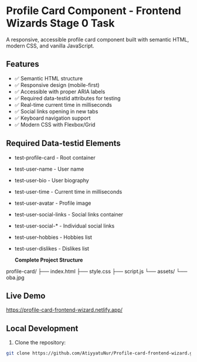 # Profile Card Component - Frontend Wizards Stage 0 Task

A responsive, accessible profile card component built with semantic HTML, modern CSS, and vanilla JavaScript.

## Features

- ✅ Semantic HTML structure
- ✅ Responsive design (mobile-first)
- ✅ Accessible with proper ARIA labels
- ✅ Required data-testid attributes for testing
- ✅ Real-time current time in milliseconds
- ✅ Social links opening in new tabs
- ✅ Keyboard navigation support
- ✅ Modern CSS with Flexbox/Grid

## Required Data-testid Elements

- test-profile-card - Root container
- test-user-name - User name
- test-user-bio - User biography
- test-user-time - Current time in milliseconds
- test-user-avatar - Profile image
- test-user-social-links - Social links container
- test-user-social-* - Individual social links
- test-user-hobbies - Hobbies list
- test-user-dislikes - Dislikes list

  **Complete Project Structure**

profile-card/
├── index.html
├── style.css
├── script.js
└── assets/
    └── oba.jpg

## Live Demo
https://profile-card-frontend-wizard.netlify.app/

## Local Development

1. Clone the repository:
```bash
git clone https://github.com/AtiyyatuNur/Profile-card-frontend-wizard.git
